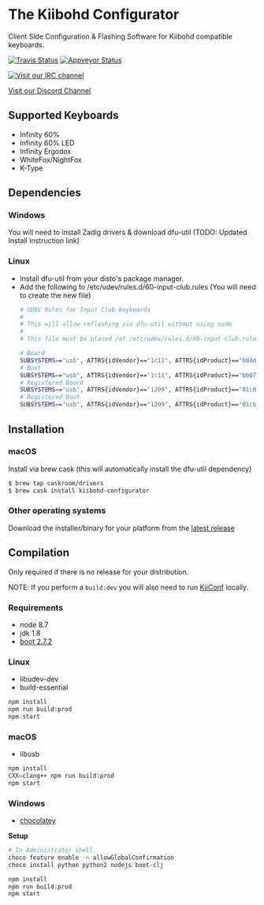 # The Kiibohd Configurator

Client Side Configuration & Flashing Software for Kiibohd compatible keyboards.

[![Travis Status](https://travis-ci.org/kiibohd/configurator.svg?branch=master)](https://travis-ci.org/kiibohd/configurator) [![Appveyor Status](https://ci.appveyor.com/api/projects/status/keu6at9jdrlvd1g5/branch/master?svg=true)](https://ci.appveyor.com/project/kiibohd/configurator/branch/master)


[![Visit our IRC channel](https://kiwiirc.com/buttons/irc.freenode.net/input.club.png)](https://kiwiirc.com/client/irc.freenode.net/#input.club)

[Visit our Discord Channel](https://discord.gg/GACJa4f)



## Supported Keyboards

* Infinity 60%
* Infinity 60% LED
* Infinity Ergodox
* WhiteFox/NightFox
* K-Type

## Dependencies

### Windows

You will need to install Zadig drivers & download dfu-util (TODO: Updated Install Instruction link)

### Linux

* Install dfu-util from your disto's package manager.
* Add the following to /etc/udev/rules.d/60-input-club.rules (You will need to create the new file)
  ```bash
  # UDEV Rules for Input Club keyboards
  #
  # This will allow reflashing via dfu-util without using sudo
  #
  # This file must be placed /at /etc/udev/rules.d/60-input-club.rules  (preferred location)
  
  # Board
  SUBSYSTEMS=="usb", ATTRS{idVendor}=="1c11", ATTRS{idProduct}=="b04d", MODE="664", GROUP="plugdev"
  # Boot
  SUBSYSTEMS=="usb", ATTRS{idVendor}=="1c11", ATTRS{idProduct}=="b007", MODE="664", GROUP="plugdev"
  # Registered Board
  SUBSYSTEMS=="usb", ATTRS{idVendor}=="1209", ATTRS{idProduct}=="01c0", MODE="664", GROUP="plugdev"
  # Registered Boot
  SUBSYSTEMS=="usb", ATTRS{idVendor}=="1209", ATTRS{idProduct}=="01cb", MODE="664", GROUP="plugdev"
  ```


## Installation

### macOS

Install via brew cask (this will automatically install the dfu-util dependency)

```bash
$ brew tap caskroom/drivers
$ brew cask install kiibohd-configurator
```

### Other operating systems

Download the installer/binary for your platform from the [latest release](https://github.com/kiibohd/configurator/releases/latest)


## Compilation

Only required if there is no release for your distribution.

NOTE: If you perform a `build:dev` you will also need to run [KiiConf](https://github.com/kiibohd/KiiConf) locally.


### Requirements

* node 8.7
* jdk 1.8
* [boot 2.7.2](https://github.com/boot-clj/boot)


### Linux

* libudev-dev
* build-essential

```bash
npm install
npm run build:prod
npm start
```


### macOS

* libusb

```bash
npm install
CXX=clang++ npm run build:prod
npm start
```


### Windows

* [chocolatey](https://chocolatey.org/)

__Setup__
```bash
# In Administrator shell
choco feature enable -n allowGlobalConfirmation
choco install python python2 nodejs boot-clj
```

```bash
npm install
npm run build:prod
npm start
```
